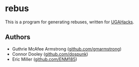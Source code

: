 # rebus

This is a program for generating rebuses, written for
[UGAHacks](https://ugahacks.com/).

## Authors

- Guthrie McAfee Armstrong ([github.com/gmarmstrong](https://github.com/gmarmstrong))
- Connor Dooley ([github.com/dospunk](http://github.com/dospunk))
- Eric Miller ([github.com/ENM185](https://github.com/enm185))
